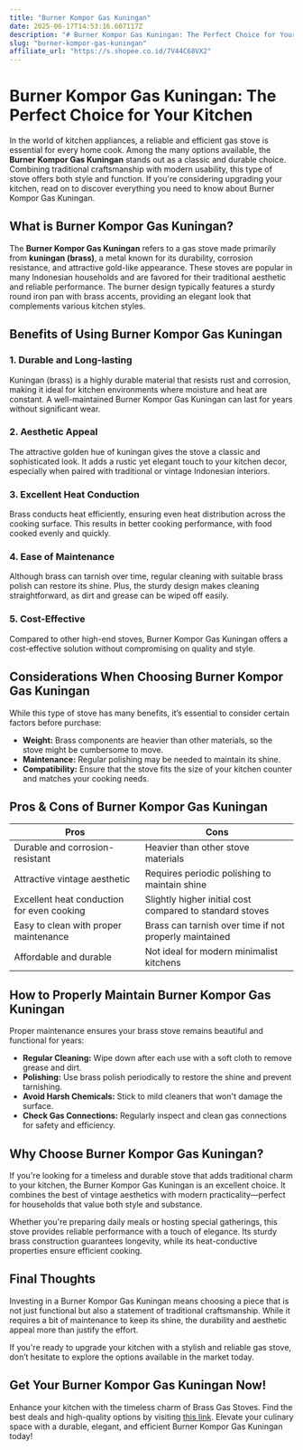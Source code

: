 ```yaml
---
title: "Burner Kompor Gas Kuningan"
date: 2025-06-17T14:53:16.607117Z
description: "# Burner Kompor Gas Kuningan: The Perfect Choice for Your Kitchen..."
slug: "burner-kompor-gas-kuningan"
affiliate_url: "https://s.shopee.co.id/7V44C68VX2"
---
```

# Burner Kompor Gas Kuningan: The Perfect Choice for Your Kitchen

In the world of kitchen appliances, a reliable and efficient gas stove is essential for every home cook. Among the many options available, the **Burner Kompor Gas Kuningan** stands out as a classic and durable choice. Combining traditional craftsmanship with modern usability, this type of stove offers both style and function. If you're considering upgrading your kitchen, read on to discover everything you need to know about Burner Kompor Gas Kuningan.

## What is Burner Kompor Gas Kuningan?

The **Burner Kompor Gas Kuningan** refers to a gas stove made primarily from **kuningan (brass)**, a metal known for its durability, corrosion resistance, and attractive gold-like appearance. These stoves are popular in many Indonesian households and are favored for their traditional aesthetic and reliable performance. The burner design typically features a sturdy round iron pan with brass accents, providing an elegant look that complements various kitchen styles.

## Benefits of Using Burner Kompor Gas Kuningan

### 1. Durable and Long-lasting

Kuningan (brass) is a highly durable material that resists rust and corrosion, making it ideal for kitchen environments where moisture and heat are constant. A well-maintained Burner Kompor Gas Kuningan can last for years without significant wear.

### 2. Aesthetic Appeal

The attractive golden hue of kuningan gives the stove a classic and sophisticated look. It adds a rustic yet elegant touch to your kitchen decor, especially when paired with traditional or vintage Indonesian interiors.

### 3. Excellent Heat Conduction

Brass conducts heat efficiently, ensuring even heat distribution across the cooking surface. This results in better cooking performance, with food cooked evenly and quickly.

### 4. Ease of Maintenance

Although brass can tarnish over time, regular cleaning with suitable brass polish can restore its shine. Plus, the sturdy design makes cleaning straightforward, as dirt and grease can be wiped off easily.

### 5. Cost-Effective

Compared to other high-end stoves, Burner Kompor Gas Kuningan offers a cost-effective solution without compromising on quality and style.

## Considerations When Choosing Burner Kompor Gas Kuningan

While this type of stove has many benefits, it’s essential to consider certain factors before purchase:

- **Weight:** Brass components are heavier than other materials, so the stove might be cumbersome to move.
- **Maintenance:** Regular polishing may be needed to maintain its shine.
- **Compatibility:** Ensure that the stove fits the size of your kitchen counter and matches your cooking needs.

## Pros & Cons of Burner Kompor Gas Kuningan

| Pros | Cons |
|---|---|
| Durable and corrosion-resistant | Heavier than other stove materials |
| Attractive vintage aesthetic | Requires periodic polishing to maintain shine |
| Excellent heat conduction for even cooking | Slightly higher initial cost compared to standard stoves |
| Easy to clean with proper maintenance | Brass can tarnish over time if not properly maintained |
| Affordable and durable | Not ideal for modern minimalist kitchens |

## How to Properly Maintain Burner Kompor Gas Kuningan

Proper maintenance ensures your brass stove remains beautiful and functional for years:

- **Regular Cleaning:** Wipe down after each use with a soft cloth to remove grease and dirt.
- **Polishing:** Use brass polish periodically to restore the shine and prevent tarnishing.
- **Avoid Harsh Chemicals:** Stick to mild cleaners that won't damage the surface.
- **Check Gas Connections:** Regularly inspect and clean gas connections for safety and efficiency.

## Why Choose Burner Kompor Gas Kuningan?

If you're looking for a timeless and durable stove that adds traditional charm to your kitchen, the Burner Kompor Gas Kuningan is an excellent choice. It combines the best of vintage aesthetics with modern practicality—perfect for households that value both style and substance.

Whether you're preparing daily meals or hosting special gatherings, this stove provides reliable performance with a touch of elegance. Its sturdy brass construction guarantees longevity, while its heat-conductive properties ensure efficient cooking.

## Final Thoughts

Investing in a Burner Kompor Gas Kuningan means choosing a piece that is not just functional but also a statement of traditional craftsmanship. While it requires a bit of maintenance to keep its shine, the durability and aesthetic appeal more than justify the effort.

If you're ready to upgrade your kitchen with a stylish and reliable gas stove, don’t hesitate to explore the options available in the market today.

## Get Your Burner Kompor Gas Kuningan Now!

Enhance your kitchen with the timeless charm of Brass Gas Stoves. Find the best deals and high-quality options by visiting [this link](https://s.shopee.co.id/7V44C68VX2). Elevate your culinary space with a durable, elegant, and efficient Burner Kompor Gas Kuningan today!